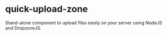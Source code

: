 quick-upload-zone
=================

Stand-alone component to upload files easily on your server using NodeJS and DropzoneJS.
